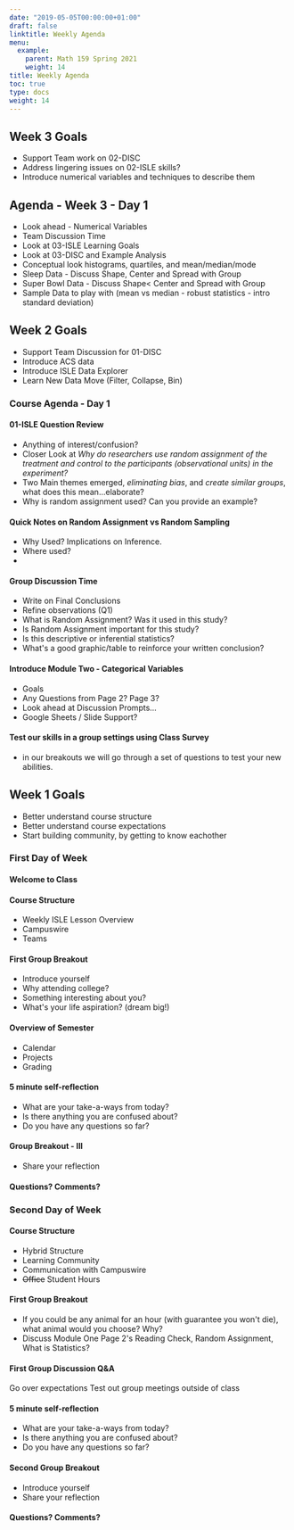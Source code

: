 ```yaml
---
date: "2019-05-05T00:00:00+01:00"
draft: false
linktitle: Weekly Agenda
menu:
  example:
    parent: Math 159 Spring 2021
    weight: 14
title: Weekly Agenda
toc: true
type: docs
weight: 14
---
```


## Week 3 Goals
- Support Team work on 02-DISC
- Address lingering issues on 02-ISLE skills?
- Introduce numerical variables and techniques to describe them

## Agenda - Week 3 - Day 1
- Look ahead - Numerical Variables
- Team Discussion Time 
- Look at 03-ISLE Learning Goals
- Look at 03-DISC and Example Analysis
- Conceptual look histograms, quartiles, and mean/median/mode
- Sleep Data - Discuss Shape, Center and Spread with Group
- Super Bowl Data - Discuss Shape< Center and Spread with Group
- Sample Data to play with (mean vs median - robust statistics - intro standard deviation)


## Week 2 Goals
- Support Team Discussion for 01-DISC
- Introduce ACS data
- Introduce ISLE Data Explorer
- Learn New Data Move (Filter, Collapse, Bin)

### Course Agenda - Day 1

#### 01-ISLE Question Review
- Anything of interest/confusion?
- Closer Look at *Why do researchers use random assignment of the treatment and control to the participants (observational units) in the experiment?*
- Two Main themes emerged, *eliminating bias*, and *create similar groups*, what does this mean...elaborate?
- Why is random assignment used?  Can you provide an example?

#### Quick Notes on Random Assignment vs Random Sampling
- Why Used?  Implications on Inference.
- Where used?
- 

#### Group Discussion Time
- Write on Final Conclusions
- Refine observations (Q1)
- What is Random Assignment?  Was it used in this study?  
- Is Random Assignment important for this study?
- Is this descriptive or inferential statistics?
- What's a good graphic/table to reinforce your written conclusion?

#### Introduce Module Two - Categorical Variables
- Goals
- Any Questions from Page 2?  Page 3?
- Look ahead at Discussion Prompts...
- Google Sheets / Slide Support?

#### Test our skills in a group settings using Class Survey
- in our breakouts we will go through a set of questions to test your new abilities.


## Week 1 Goals
- Better understand course structure
- Better understand course expectations
- Start building community, by getting to know eachother

### First Day of Week

#### Welcome to Class

#### Course Structure
- Weekly ISLE Lesson Overview
- Campuswire 
- Teams

#### First Group Breakout
- Introduce yourself
- Why attending college?
- Something interesting about you?
- What's your life aspiration? (dream big!)

#### Overview of Semester
- Calendar
- Projects
- Grading
  
#### 5 minute self-reflection
- What are your take-a-ways from today?
- Is there anything you are confused about?
- Do you have any questions so far?  
  
#### Group Breakout - III
- Share your reflection

#### Questions?  Comments?


### Second Day of Week


#### Course Structure
- Hybrid Structure
- Learning Community
- Communication with Campuswire
- ~~Office~~ Student Hours

#### First Group Breakout
- If you could be any animal for an hour (with guarantee you won't die), what animal would you choose? Why?
- Discuss Module One Page 2's Reading Check, Random Assignment, What is Statistics?
  
#### First Group Discussion Q&A  
Go over expectations
Test out group meetings outside of class
  
#### 5 minute self-reflection
- What are your take-a-ways from today?
- Is there anything you are confused about?
- Do you have any questions so far?   
  
#### Second Group Breakout 
- Introduce yourself
- Share your reflection

#### Questions?  Comments?







